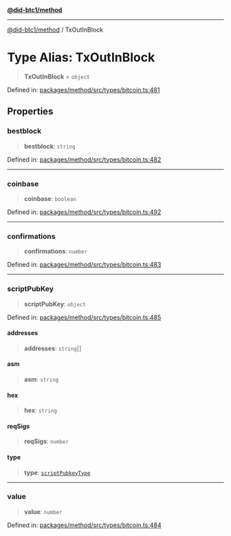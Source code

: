[**@did-btc1/method**](../README.md)

***

[@did-btc1/method](../globals.md) / TxOutInBlock

# Type Alias: TxOutInBlock

> **TxOutInBlock** = `object`

Defined in: [packages/method/src/types/bitcoin.ts:481](https://github.com/dcdpr/did-btc1-js/blob/751aedd75738c26882a2149e644ae32b9e424707/packages/method/src/types/bitcoin.ts#L481)

## Properties

### bestblock

> **bestblock**: `string`

Defined in: [packages/method/src/types/bitcoin.ts:482](https://github.com/dcdpr/did-btc1-js/blob/751aedd75738c26882a2149e644ae32b9e424707/packages/method/src/types/bitcoin.ts#L482)

***

### coinbase

> **coinbase**: `boolean`

Defined in: [packages/method/src/types/bitcoin.ts:492](https://github.com/dcdpr/did-btc1-js/blob/751aedd75738c26882a2149e644ae32b9e424707/packages/method/src/types/bitcoin.ts#L492)

***

### confirmations

> **confirmations**: `number`

Defined in: [packages/method/src/types/bitcoin.ts:483](https://github.com/dcdpr/did-btc1-js/blob/751aedd75738c26882a2149e644ae32b9e424707/packages/method/src/types/bitcoin.ts#L483)

***

### scriptPubKey

> **scriptPubKey**: `object`

Defined in: [packages/method/src/types/bitcoin.ts:485](https://github.com/dcdpr/did-btc1-js/blob/751aedd75738c26882a2149e644ae32b9e424707/packages/method/src/types/bitcoin.ts#L485)

#### addresses

> **addresses**: `string`[]

#### asm

> **asm**: `string`

#### hex

> **hex**: `string`

#### reqSigs

> **reqSigs**: `number`

#### type

> **type**: [`scriptPubkeyType`](scriptPubkeyType.md)

***

### value

> **value**: `number`

Defined in: [packages/method/src/types/bitcoin.ts:484](https://github.com/dcdpr/did-btc1-js/blob/751aedd75738c26882a2149e644ae32b9e424707/packages/method/src/types/bitcoin.ts#L484)
